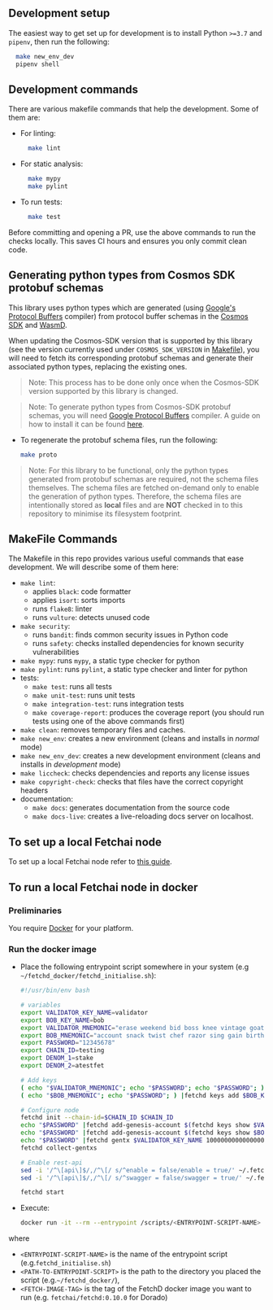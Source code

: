 ## Development setup

The easiest way to get set up for development is to install Python `>=3.7` and `pipenv`, then run the following:

```bash
  make new_env_dev
  pipenv shell
```

## Development commands

There are various makefile commands that help the development. Some of them are:

- For linting:
  ```bash
    make lint
  ```
- For static analysis:
  ```bash
    make mypy
    make pylint
  ```
- To run tests:
  ```bash
    make test
  ```
  
Before committing and opening a PR, use the above commands to run the checks locally. This saves CI hours and ensures you only commit clean code.

## Generating python types from Cosmos SDK protobuf schemas

This library uses python types which are generated (using [Google's Protocol Buffers](https://developers.google.com/protocol-buffers/) compiler) from protocol buffer schemas in the [Cosmos SDK](https://github.com/cosmos/cosmos-sdk) and [WasmD](https://github.com/CosmWasm/wasmd).

When updating the Cosmos-SDK version that is supported by this library (see the version currently used under `COSMOS_SDK_VERSION` in [Makefile](#Makefile])), you will need to fetch its corresponding protobuf schemas and generate their associated python types, replacing the existing ones.

>Note: This process has to be done only once when the Cosmos-SDK version supported by this library is changed.

>Note: To generate python types from Cosmos-SDK protobuf schemas, you will need [Google Protocol Buffers](https://developers.google.com/protocol-buffers/) compiler. A guide on how to install it can be found [here](https://fetchai.github.io/oef-sdk-python/user/install.html#protobuf-compiler).

* To regenerate the protobuf schema files, run the following:
  ```bash
  make proto
  ```

>Note: For this library to be functional, only the python types generated from protobuf schemas are required, not the schema files themselves.
> The schema files are fetched on-demand only to enable the generation of python types.
> Therefore, the schema files are intentionally stored as **local** files and are **NOT** checked in to this repository to minimise its filesystem footprint.

## MakeFile Commands

The Makefile in this repo provides various useful commands that ease development. We will describe some of them here:

* `make lint`:
  * applies `black`: code formatter
  * applies `isort`: sorts imports
  * runs `flake8`: linter
  * runs `vulture`: detects unused code
* `make security`:
  * runs `bandit`: finds common security issues in Python code
  * runs `safety`: checks installed dependencies for known security vulnerabilities
* `make mypy`: runs `mypy`, a static type checker for python
* `make pylint`: runs `pylint`, a static type checker and linter for python
* tests:
  * `make test`: runs all tests
  * `make unit-test`: runs unit tests
  * `make integration-test`: runs integration tests
  * `make coverage-report`: produces the coverage report (you should run tests using one of the above commands first)
* `make clean`: removes temporary files and caches.
* `make new_env`: creates a new environment (cleans and installs in _normal_ mode)
* `make new_env_dev`: creates a new development environment (cleans and installs in _development_ mode)
* `make liccheck`: checks dependencies and reports any license issues
* `make copyright-check`: checks that files have the correct copyright headers 
* documentation:
  * `make docs`: generates documentation from the source code
  * `make docs-live`: creates a live-reloading docs server on localhost.

## To set up a local Fetchai node

To set up a local Fetchai node refer to [this guide](https://docs.fetch.ai/ledger_v2/single-node-network/).

## To run a local Fetchai node in docker

### Preliminaries

You require [Docker](https://docs.docker.com/get-docker/) for your platform. 

### Run the docker image

* Place the following entrypoint script somewhere in your system (e.g `~/fetchd_docker/fetchd_initialise.sh`):

  ```bash
  #!/usr/bin/env bash
  
  # variables
  export VALIDATOR_KEY_NAME=validator
  export BOB_KEY_NAME=bob
  export VALIDATOR_MNEMONIC="erase weekend bid boss knee vintage goat syrup use tumble device album fortune water sweet maple kind degree toss owner crane half useless sleep"
  export BOB_MNEMONIC="account snack twist chef razor sing gain birth check identify unable vendor model utility fragile stadium turtle sun sail enemy violin either keep fiction"
  export PASSWORD="12345678"
  export CHAIN_ID=testing
  export DENOM_1=stake
  export DENOM_2=atestfet
  
  # Add keys
  ( echo "$VALIDATOR_MNEMONIC"; echo "$PASSWORD"; echo "$PASSWORD"; ) |fetchd keys add $VALIDATOR_KEY_NAME --recover
  ( echo "$BOB_MNEMONIC"; echo "$PASSWORD"; ) |fetchd keys add $BOB_KEY_NAME --recover
  
  # Configure node
  fetchd init --chain-id=$CHAIN_ID $CHAIN_ID
  echo "$PASSWORD" |fetchd add-genesis-account $(fetchd keys show $VALIDATOR_KEY_NAME -a) 100000000000000000000000$DENOM_1
  echo "$PASSWORD" |fetchd add-genesis-account $(fetchd keys show $BOB_KEY_NAME -a) 100000000000000000000000$DENOM_2
  echo "$PASSWORD" |fetchd gentx $VALIDATOR_KEY_NAME 10000000000000000000000$DENOM_1 --chain-id $CHAIN_ID
  fetchd collect-gentxs
  
  # Enable rest-api
  sed -i '/^\[api\]$/,/^\[/ s/^enable = false/enable = true/' ~/.fetchd/config/app.toml
  sed -i '/^\[api\]$/,/^\[/ s/^swagger = false/swagger = true/' ~/.fetchd/config/app.toml
  
  fetchd start
  ```

* Execute:
  ```bash
  docker run -it --rm --entrypoint /scripts/<ENTRYPOINT-SCRIPT-NAME> -p 9090:9090 -p 1317:1317 -v <PATH-TO-ENTRYPOINT-SCRIPT>:/scripts/ <FETCH-IMAGE-TAG>
  ```

where
* `<ENTRYPOINT-SCRIPT-NAME>` is the name of the entrypoint script (e.g.`fetchd_initialise.sh`)
* `<PATH-TO-ENTRYPOINT-SCRIPT>` is the path to the directory you placed the script (e.g.`~/fetchd_docker/`),
* `<FETCH-IMAGE-TAG>` is the tag of the FetchD docker image you want to run (e.g. `fetchai/fetchd:0.10.0` for Dorado) 